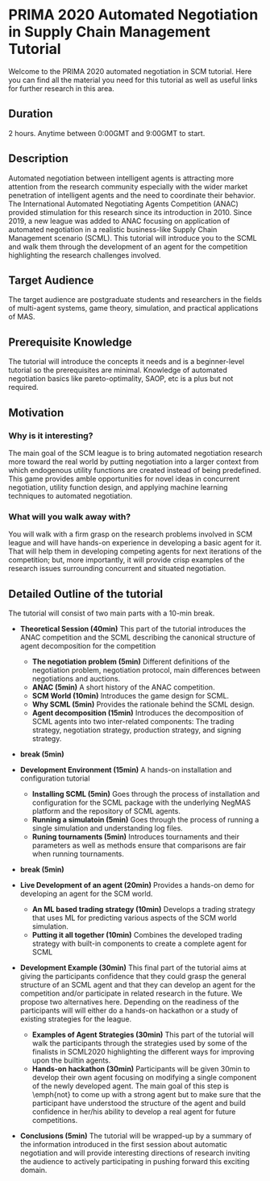 # PRIMA 2020 Automated Negotiation in Supply Chain Management Tutorial

Welcome to the PRIMA 2020 automated negotiation in SCM tutorial. Here you can find all the 
material you need for this tutorial as well as useful links for further research in this area.

## Duration
$2$ hours. Anytime between 0:00GMT and 9:00GMT to start.

## Description
Automated negotiation between intelligent agents is
attracting more attention from the research community especially with the wider
market penetration of intelligent agents and the need to coordinate their
behavior. The International Automated Negotiating Agents Competition (ANAC)
provided stimulation for this research since its introduction in 2010.
Since 2019, a new league was added to ANAC focusing on application of
automated negotiation in a realistic business-like Supply Chain Management
scenario (SCML). This tutorial will introduce you to the SCML and
walk them through the development of an agent for the competition
highlighting the research challenges involved.

## Target Audience
The target audience are postgraduate students and
researchers in the fields of multi-agent systems, game theory, simulation, and
practical applications of MAS.

## Prerequisite Knowledge
The tutorial will introduce the concepts it
needs and is a beginner-level tutorial so the prerequisites are minimal.
Knowledge of automated negotiation basics like pareto-optimality, SAOP, etc
is a plus but not required.

## Motivation

### Why is it interesting?

The main goal of the SCM league
is to bring automated negotiation research more toward the real world by putting
negotiation into a larger context from which endogenous utility functions are
created instead of being predefined. This game provides amble opportunities for
novel ideas in concurrent negotiation, utility function design, and applying
machine learning techniques to automated negotiation.


### What will you walk away with?

You will walk with a firm grasp on the research problems involved in SCM league and will
have hands-on experience in developing a basic agent for it. That will help them
in developing competing agents for next iterations of the competition; but, more
importantly, it will provide crisp examples of the research issues surrounding
concurrent and situated negotiation.

## Detailed Outline of the tutorial

The tutorial will consist of two main parts with a $10$-min break.

* **Theoretical Session (40min)** This part of the tutorial introduces the
	ANAC competition and the SCML describing the canonical structure of
	agent decomposition for the competition

	* **The negotiation problem (5min)** Different definitions of the
		negotiation problem, negotiation protocol, main differences between
		negotiations and auctions.
	* **ANAC (5min)** A short history of the ANAC competition.
	* **SCM World (10min)** Introduces the game design for SCML.
	* **Why SCML (5min)** Provides the rationale behind the SCML design.
	* **Agent decomposition (15min)** Introduces the decomposition of
		SCML agents into two inter-related components: The trading
		strategy, negotiation strategy, production strategy, and
		signing strategy.
* **break (5min)**

* **Development Environment (15min)**
	A hands-on installation and configuration tutorial

	* **Installing SCML (5min)** Goes through the process of
		installation and configuration for the SCML package with
		the underlying NegMAS platform and the repository of SCML
		agents.
	* **Running a simulatoin (5min)** Goes through the process of
		running a single simulation and understanding log files.
	* **Runing tournaments (5min)** Introduces tournaments and
		their parameters as well as methods ensure that comparisons
		are fair when running tournaments.

* **break (5min)**
* **Live Development of an agent (20min)**
	Provides a hands-on demo for developing an agent for the SCM world.

	* **An ML based trading strategy (10min)** Develops a trading
		strategy that uses ML for predicting various aspects of the
		SCM world simulation.
	* **Putting it all together (10min)** Combines the developed
		trading strategy with built-in components to create a
		complete agent for SCML

* **Development Example (30min)** This final part of the tutorial aims at
	giving the participants confidence that they could grasp the general
	structure of an SCML agent and that they can develop an agent for the
	competition and/or participate in related research in the future. We
	propose two alternatives here. Depending on the readiness of the
	participants will will either do a hands-on hackathon or a study of
	existing strategies for the league.

	* **Examples of Agent Strategies (30min)** This part of the tutorial will
		walk the participants through the strategies used by some of the finalists
		in SCML2020 highlighting the different ways for improving upon the builtin
		agents.
	* **Hands-on hackathon (30min)**
		Participants will be
		given 30min to develop their own agent focusing on modifying a single
		component of the newly developed agent. The main goal of this step is
		\emph{not} to come up with a strong agent but to make sure that the
		participant have understood the structure of the agent and build
		confidence in her/his ability to develop a real agent for future
		competitions.

* **Conclusions (5min)** The tutorial will be wrapped-up by a summary of the
	information introduced in the first session about automatic negotiation and
	will provide interesting directions of research inviting the audience to
	actively participating in pushing forward this exciting domain.


